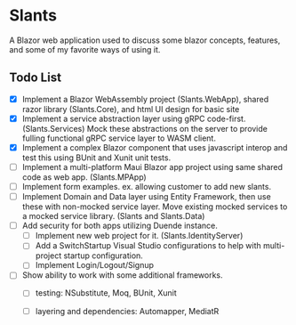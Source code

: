 # Slants
A Blazor web application used to discuss some blazor concepts, features, and some of my favorite ways of using it.

## Todo List
- [x] Implement a Blazor WebAssembly project (Slants.WebApp), shared razor library (Slants.Core), and html UI design for basic site
- [x] Implement a service abstraction layer using gRPC code-first. (Slants.Services) Mock these abstractions on the server to provide fulling functional gRPC service layer to WASM client.
- [x] Implement a complex Blazor component that uses javascript interop and test this using BUnit and Xunit unit tests.
- [ ] Implement a multi-platform Maui Blazor app project using same shared code as web app. (Slants.MPApp)
- [ ] Implement form examples. ex. allowing customer to add new slants.
- [ ] Implement Domain and Data layer using Entity Framework, then use these with non-mocked service layer. Move existing mocked services to a mocked service library. (Slants and Slants.Data)
- [ ] Add security for both apps utilizing Duende instance.
    - [ ] Implement new web project for it. (Slants.IdentityServer)
    - [ ] Add a SwitchStartup Visual Studio configurations to help with multi-project startup configuration.
    - [ ] Implement Login/Logout/Signup
- [ ] Show ability to work with some additional frameworks. 
    - [ ] testing: NSubstitute, Moq, BUnit, Xunit
    - [ ] layering and dependencies: Automapper, MediatR


